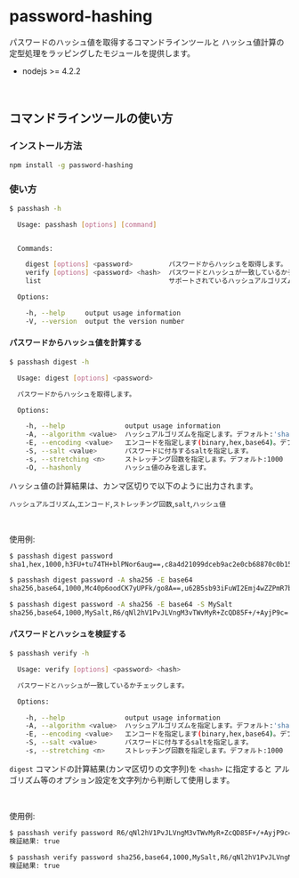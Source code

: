 # password-hashing

パスワードのハッシュ値を取得するコマンドラインツールと
ハッシュ値計算の定型処理をラッピングしたモジュールを提供します。

* nodejs >= 4.2.2

<br>

## コマンドラインツールの使い方

### インストール方法

```sh
npm install -g password-hashing
```

### 使い方

```sh
$ passhash -h

  Usage: passhash [options] [command]


  Commands:

    digest [options] <password>         パスワードからハッシュを取得します。
    verify [options] <password> <hash>  パスワードとハッシュが一致しているかチェックします。
    list                                サポートされているハッシュアルゴリズムを表示します。

  Options:

    -h, --help     output usage information
    -V, --version  output the version number
```

#### パスワードからハッシュ値を計算する

```sh
$ passhash digest -h

  Usage: digest [options] <password>

  パスワードからハッシュを取得します。

  Options:

    -h, --help               output usage information
    -A, --algorithm <value>  ハッシュアルゴリズムを指定します。デフォルト:'sha1'
    -E, --encoding <value>   エンコードを指定します(binary,hex,base64)。デフォルト:'hex'
    -S, --salt <value>       パスワードに付与するsaltを指定します。
    -s, --stretching <n>     ストレッチング回数を指定します。デフォルト:1000
    -O, --hashonly           ハッシュ値のみを返します。
```

ハッシュ値の計算結果は、カンマ区切りで以下のように出力されます。

`ハッシュアルゴリズム`,`エンコード`,`ストレッチング回数`,`salt`,`ハッシュ値`

<br>

使用例:

```sh
$ passhash digest password
sha1,hex,1000,h3FU+tu74TH+blPNor6aug==,c8a4d21099dceb9ac2e0cb68870c0b155346d652

$ passhash digest password -A sha256 -E base64
sha256,base64,1000,Mc40p6oodCK7yUPFk/go8A==,u62B5sb93iFuWI2Emj4wZZPmR7bLYwLWoDsVRoSzvEU=

$ passhash digest password -A sha256 -E base64 -S MySalt
sha256,base64,1000,MySalt,R6/qNl2hV1PvJLVngM3vTWvMyR+ZcQD85F+/+AyjP9c=
```

#### パスワードとハッシュを検証する

```sh
$ passhash verify -h

  Usage: verify [options] <password> <hash>

  パスワードとハッシュが一致しているかチェックします。

  Options:

    -h, --help               output usage information
    -A, --algorithm <value>  ハッシュアルゴリズムを指定します。デフォルト:'sha1'
    -E, --encoding <value>   エンコードを指定します(binary,hex,base64)。デフォルト:'hex'
    -S, --salt <value>       パスワードに付与するsaltを指定します。
    -s, --stretching <n>     ストレッチング回数を指定します。デフォルト:1000
```

`digest` コマンドの計算結果(カンマ区切りの文字列)を `<hash>` に指定すると
アルゴリズム等のオプション設定を文字列から判断して使用します。

<br>

使用例:

```sh
$ passhash verify password R6/qNl2hV1PvJLVngM3vTWvMyR+ZcQD85F+/+AyjP9c= -A sha256 -E base64 -S MySalt
検証結果: true

$ passhash verify password sha256,base64,1000,MySalt,R6/qNl2hV1PvJLVngM3vTWvMyR+ZcQD85F+/+AyjP9c=
検証結果: true
```
